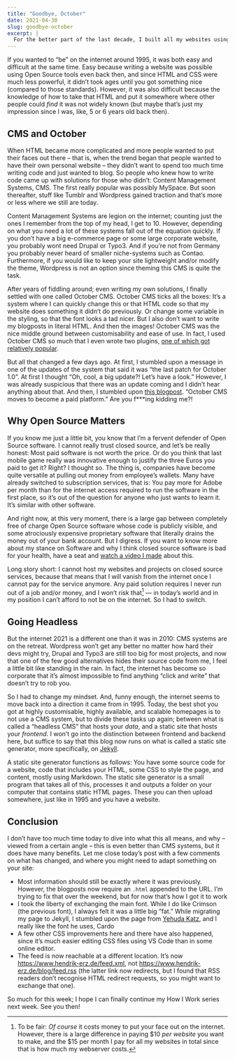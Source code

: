 ```yaml
---
title: "Goodbye, October"
date: 2021-04-30
slug: goodbye-october
excerpt: |
  For the better part of the last decade, I built all my websites using October CMS. However, due to a change in their policy, that won't work anymore. So I need to migrate all my pages to a new system. After some fiddling around, I settled with Jekyll. In this post I just want to quickly summarise the why, the how, and the next steps.
---
```


If you wanted to “be” on the internet around 1995, it was both easy and difficult at the same time. Easy because writing a website was possible using Open Source tools even back then, and since HTML and CSS were much less powerful, it didn’t took ages until you got something nice (compared to those standards). However, it was also difficult because the knowledge of how to take that HTML and put it somewhere where other people could _find_ it was not widely known (but maybe that’s just my impression since I was, like, 5 or 6 years old back then).

## CMS and October

When HTML became more complicated and more people wanted to put their faces out there – that is, when the trend began that people wanted to have their own personal website – they didn’t want to spend too much time writing code and just wanted to blog. So people who knew how to write code came up with solutions for those who didn’t: Content Management Systems, CMS. The first really popular was possibly MySpace. But soon thereafter, stuff like Tumblr and Wordpress gained traction and that’s more or less where we still are today.

Content Management Systems are legion on the internet; counting just the ones I remember from the top of my head, I get to 10. However, depending on what you need a lot of these systems fall out of the equation quickly. If you don’t have a big e-commerce page or some large corporate website, you probably wont need Drupal or Typo3. And if you’re not from Germany you probably never heard of smaller niche-systems such as Contao. Furthermore, if you would like to keep your site lightweight and/or modify the theme, Wordpress is not an option since theming this CMS is quite the task.

After years of fiddling around; even writing my own solutions, I finally settled with one called October CMS. October CMS ticks all the boxes: It’s a system where I can quickly change this or that HTML code so that my website does something it didn’t do previously. Or change some variable in the styling, so that the font looks a tad nicer. But I also don’t want to write my blogposts in literal HTML. And then the images! October CMS was the nice middle ground between customisability and ease of use. In fact, I used October CMS so much that I even wrote two plugins, [one of which got relatively popular](https://github.com/nathanlesage/oc-campaignr).

But all that changed a few days ago. At first, I stumbled upon a message in one of the updates of the system that said it was “the last patch for October 1.0”. At first I thought “Oh, cool, a big update?! Let’s have a look.” However, I was already suspicious that there was an update coming and I didn’t hear anything about that. And then, I stumbled upon [this blogpost](https://octobercms.com/blog/post/october-cms-moves-become-paid-platform). “October CMS moves to become a paid platform.” Are you f\*\*\*ing kidding me?!

## Why Open Source Matters

If you know me just a little bit, you know that I’m a fervent defender of Open Source software. I cannot really trust closed source, and let’s be really honest: Most paid software is not worth the price. Or do you think that last mobile game really was innovative enough to justify the three Euros you paid to get it? Right? I thought so. The thing is, companies have become quite versatile at pulling out money from employee’s wallets. Many have already switched to subscription services, that is: You pay more for Adobe per month than for the internet access required to run the software in the first place, so it’s out of the question for anyone who just wants to learn it. It’s similar with other software.

And right now, at this very moment, there is a large gap between completely free of charge Open Source software whose code is publicly visible, and some atrociously expensive proprietary software that literally drains the money out of your bank account. But I digress. If you want to know more about my stance on Software and why I think closed source software is bad for your health, have a seat and [watch a video I made](https://www.youtube.com/watch?v=A7N4NJWtq-s) about this.

Long story short: I cannot host my websites and projects on closed source services, because that means that I will vanish from the internet once I cannot pay for the service anymore. Any paid solution requires I never run out of a job and/or money, and I won’t risk that[^1] — in today’s world and in my position I can’t afford to not be on the internet. So I had to switch.

## Going Headless

But the internet 2021 is a different one than it was in 2010: CMS systems are on the retreat. Wordpress won’t get any better no matter how hard their devs might try, Drupal and Typo3 are still too big for most projects, and now that one of the few good alternatives hides their source code from me, I feel a little bit like standing in the rain. In fact, the internet has become so corporate that it’s almost impossible to find anything “click and write” that doesn’t try to rob you.

So I had to change my mindset. And, funny enough, the internet seems to move back into a direction it came from in 1995. Today, the best shot you got at highly customisable, highly available, and scalable homepages is to not use a CMS system, but to divide these tasks up again; between what is called a “headless CMS” that hosts your _data_, and a static site that hosts your _frontend_. I won’t go into the distinction between frontend and backend here, but suffice to say that this blog now runs on what is called a static site generator, more specifically, on [Jekyll](https://jekyllrb.com).

A static site generator functions as follows: You have some source code for a website, code that includes your HTML, some CSS to style the page, and content, mostly using Markdown. The static site generator is a small program that takes all of this, processes it and outputs a folder on your computer that contains static HTML pages. These you can then upload somewhere, just like in 1995 and you have a website.

## Conclusion

I don’t have too much time today to dive into what this all means, and why – viewed from a certain angle – this is even better than CMS systems, but it does have many benefits. Let me close today’s post with a few comments on what has changed, and where you might need to adapt something on your site:

* Most information should still be exactly where it was previously. However, the blogposts now require an `.html` appended to the URL. I’m trying to fix that over the weekend, but for now that’s how I got it to work
* I took the liberty of exchanging the main font. While I do like Crimson (the previous font), I always felt it was a little big “fat.” While migrating my page to Jekyll, I stumbled upon the page from [Yehuda Katz](https://yehudakatz.com), and I really like the font he uses, Cardo
* A few other CSS improvements here and there have also happened, since it’s much easier editing CSS files using VS Code than in some online editor.
* The feed is now reachable at a different location. It’s now https://www.hendrik-erz.de/feed.xml, not https://www.hendrik-erz.de/blog/feed.rss (the latter link now redirects, but I found that RSS readers don’t recognise HTML redirect requests, so you might want to exchange that one).

So much for this week; I hope I can finally continue my How I Work series next week. See you then!

[^1]: To be fair: _Of course_ it costs money to put your face out on the internet. However, there is a large difference in paying $10 _per website_ you want to make, and the $15 per month I pay for all my websites in total since that is how much my webserver costs.